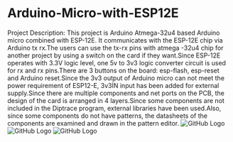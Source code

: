 # Arduino-Micro-with-ESP12E
Project Description:
This project is Arduino Atmega-32u4 based Arduino micro combined with ESP-12E. It communicates with the ESP-12E chip via Arduino tx rx.The users can use the tx-rx pins with atmega -32u4 chip for another project by using a switch on the card if they want.Since ESP-12E operates with 3.3V logic level, one 5v to 3v3 logic converter circuit is used for rx and rx pins.There are 3 buttons on the board: esp-flash, esp-reset and Arduino reset.Since the 3v3 output of Arduino micro can not meet the power requirement of ESP12-E, 3v3İN input has been added for external supply.Since there are multiple components and net ports on the PCB, the design of the card is arranged in 4 layers.Since some components are not included in the Diptrace program, external libraries have been used.Also, since some components do not have patterns, the datasheets of the components are examined and drawn in the pattern editor.
![GitHub Logo](https://github.com/oguzcanka/Arduino-Micro-with-ESP12E/blob/master/C%C4%B0R1.jpg)
![GitHub Logo](https://github.com/oguzcanka/Arduino-Micro-with-ESP12E/blob/master/C%C4%B0R2.jpg)
![GitHub Logo](https://github.com/oguzcanka/Arduino-Micro-with-ESP12E/blob/master/C%C4%B0R3.jpg)
